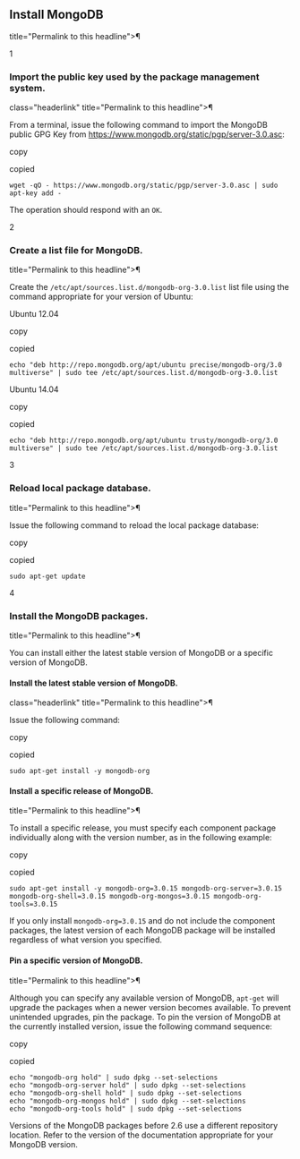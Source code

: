 ## Install MongoDB
title="Permalink to this headline">¶</a>

1

### Import the public key used by the package management system.
class="headerlink" title="Permalink to this headline">¶</a>

From a terminal, issue the following command to import the MongoDB
public GPG Key from
<a href="https://www.mongodb.org/static/pgp/server-3.0.asc"
class="reference external">https://www.mongodb.org/static/pgp/server-3.0.asc</a>:

<span class="code-button--copy code-button" role="button">copy</span>

copied

    wget -qO - https://www.mongodb.org/static/pgp/server-3.0.asc | sudo apt-key add -

The operation should respond with an <span class="pre">`OK`</span>.

2

### Create a list file for MongoDB.
title="Permalink to this headline">¶</a>

Create the
<span class="pre">`/etc/apt/sources.list.d/mongodb-org-3.0.list`</span>
list file using the command appropriate for your version of Ubuntu:

Ubuntu 12.04

<span class="code-button--copy code-button" role="button">copy</span>

copied

    echo "deb http://repo.mongodb.org/apt/ubuntu precise/mongodb-org/3.0 multiverse" | sudo tee /etc/apt/sources.list.d/mongodb-org-3.0.list

Ubuntu 14.04

<span class="code-button--copy code-button" role="button">copy</span>

copied

    echo "deb http://repo.mongodb.org/apt/ubuntu trusty/mongodb-org/3.0 multiverse" | sudo tee /etc/apt/sources.list.d/mongodb-org-3.0.list

3

### Reload local package database.
title="Permalink to this headline">¶</a>

Issue the following command to reload the local package database:

<span class="code-button--copy code-button" role="button">copy</span>

copied

    sudo apt-get update

4

### Install the MongoDB packages.
title="Permalink to this headline">¶</a>

You can install either the latest stable version of MongoDB or a
specific version of MongoDB.

#### Install the latest stable version of MongoDB.
class="headerlink" title="Permalink to this headline">¶</a>

Issue the following command:

<span class="code-button--copy code-button" role="button">copy</span>

copied

    sudo apt-get install -y mongodb-org

#### Install a specific release of MongoDB.
title="Permalink to this headline">¶</a>

To install a specific release, you must specify each component package
individually along with the version number, as in the following example:

<span class="code-button--copy code-button" role="button">copy</span>

copied

    sudo apt-get install -y mongodb-org=3.0.15 mongodb-org-server=3.0.15 mongodb-org-shell=3.0.15 mongodb-org-mongos=3.0.15 mongodb-org-tools=3.0.15

If you only install <span class="pre">`mongodb-org=3.0.15`</span> and do
not include the component packages, the latest version of each MongoDB
package will be installed regardless of what version you specified.

#### Pin a specific version of MongoDB.
title="Permalink to this headline">¶</a>

Although you can specify any available version of MongoDB,
<span class="pre">`apt-get`</span> will upgrade the packages when a
newer version becomes available. To prevent unintended upgrades, pin the
package. To pin the version of MongoDB at the currently installed
version, issue the following command sequence:

<span class="code-button--copy code-button" role="button">copy</span>

copied

    echo "mongodb-org hold" | sudo dpkg --set-selections
    echo "mongodb-org-server hold" | sudo dpkg --set-selections
    echo "mongodb-org-shell hold" | sudo dpkg --set-selections
    echo "mongodb-org-mongos hold" | sudo dpkg --set-selections
    echo "mongodb-org-tools hold" | sudo dpkg --set-selections

Versions of the MongoDB packages before 2.6 use a different repository
location. Refer to the version of the documentation appropriate for your
MongoDB version.